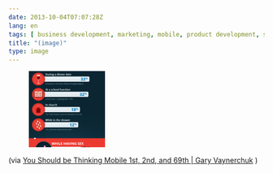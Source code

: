 ```yaml
---
date: 2013-10-04T07:07:28Z
lang: en
tags: [ business development, marketing, mobile, product development, smartphones ]
title: "(image)"
type: image
---
```


<figure>
<a
href="https://hugo.ferreira.cc/via-you-should-be-thinking-mobile-1st-2nd-and/attachment/360/"
rel="attachment"><img
src="tumblr_mu4uhahVgC1qz82meo1_1280-150x150.jpg"
width="150" height="150" /></a></figure>

(via [You Should be Thinking Mobile 1st, 2nd, and 69th  |  Gary
Vaynerchuk](http://www.garyvaynerchuk.com/you-should-be-thinking-mobile-1st-2nd-and-69th/)
)

